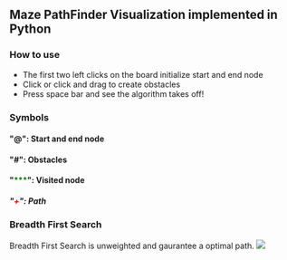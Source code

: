 ## Maze PathFinder Visualization implemented in Python
### How to use
* The first two left clicks on the board initialize start and end node
* Click or click and drag to create obstacles
* Press space bar and see the algorithm takes off!
### Symbols
#### "@": Start and end node
#### "#": Obstacles
#### "<span style="color:green">***</span>": Visited node
##### "<span style="color:red">*+*</span>": Path


### Breadth First Search
Breadth First Search is unweighted and gaurantee a optimal path.
![](https://github.com/ss892714028/Maze-PathFinder-Visualization-Python/blob/master/gifs/bfs.gif)
